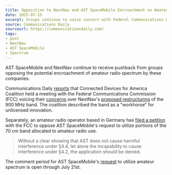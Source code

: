 ```yaml
---
title: Opposition to NextNav and AST SpaceMobile Encroachment on Amateur Radio Spectrum Continues
date: 2025-07-15
excerpt: Groups continue to voice concern with Federal Communications Commission.
source: Communications Daily
sourceurl: https://communicationsdaily.com/
tags:
- post
- NextNav
- AST SpaceMobile
- Spectrum
---
```

AST SpaceMobile and NextNav continue to receive pushback from groups opposing the potential encroachment of amateur radio spectrum by these companies. 

Communications Daily [reports](https://communicationsdaily.com/article/view?search_id=36649&id=2403431) that Connected Devices for America Coalition held a meeting with the Federal Communications Commission (FCC) voicing their [concerns](https://www.fcc.gov/ecfs/document/1071448718592/1) over NextNav's [proposed restructuring](https://docs.fcc.gov/public/attachments/DA-24-776A1.pdf) of the 900 MHz band. The coalition described the band as a "workhorse" for unlicensed innovation.

Separately, an amateur radio operator based in Germany has [filed a petition](https://www.fcc.gov/ecfs/search/search-filings/filing/10714174724585) with the FCC to oppose AST SpaceMobile's request to utilize portions of the 70 cm band allocated to amateur radio use. 

> Without a clear showing that AST does not cause harmful interference under §4.4, let alone the incapability to cause interference under §4.2, the application should be denied.

The comment period for AST SpaceMobile's [request](https://docs.fcc.gov/public/attachments/DA-25-532A1.pdf) to utilize amateur spectrum is open through July 21st.